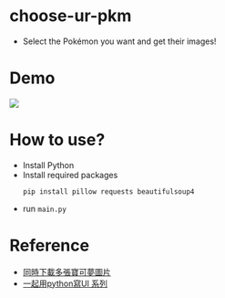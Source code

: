 # choose-ur-pkm
* Select the Pokémon you want and get their images!
# Demo  
  ![](https://github.com/eunice1226/choose-ur-pkm/blob/main/demo.gif)
# How to use?
  * Install Python
  * Install required packages
    ```
    pip install pillow requests beautifulsoup4 
    ```
* run `main.py`
# Reference
* [同時下載多張寶可夢圖片](https://steam.oxxostudio.tw/category/python/spider/download-pokemon-images.html)
* [一起用python寫UI 系列](https://ithelp.ithome.com.tw/users/20140047/ironman)
